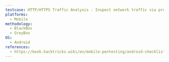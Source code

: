 ```yaml
---
testcase: HTTP/HTTPS Traffic Analysis - Inspect network traffic via proxies or sniffers to identify sensitive info, authentication tokens, or common web vulnerabilities
platforms: 
  - Mobile
methodology: 
  - BlackBox
  - GreyBox
OS:
  - Android
references:
  - https://book.hacktricks.wiki/en/mobile-pentesting/android-checklist.html
---
```

